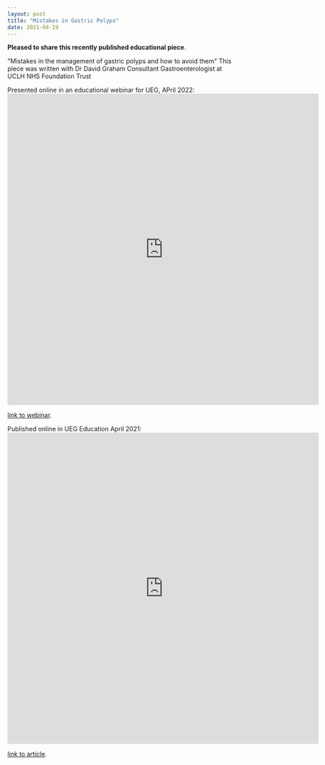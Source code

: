 ```yaml
---
layout: post
title: "Mistakes in Gastric Polyps"
date: 2021-04-19
---
```


**Pleased to share this recently published educational piece**. 

"Mistakes in the management of gastric polyps and how to avoid them"
This piece was written with Dr David Graham Consultant Gastroenterologist at UCLH NHS Foundation Trust

Presented online in an educational webinar for UEG, APril 2022:
<embed src="https://www.youtube.com/watch?v=pJHGs_uNXFU" style="width:700px; height: 700px;">

[link to webinar](https://www.youtube.com/watch?v=pJHGs_uNXFU).

Published online in UEG Education April 2021:
<embed src="https://ueg.eu/a/273" style="width:700px; height: 700px;">

[link to article](https://ueg.eu/a/273).

